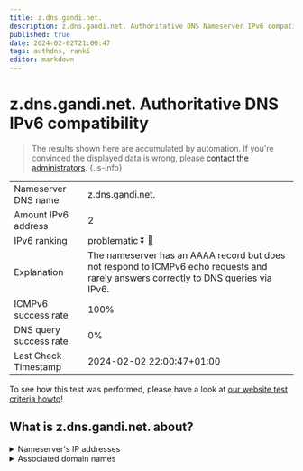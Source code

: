 ```yaml
---
title: z.dns.gandi.net.
description: z.dns.gandi.net. Authoritative DNS Nameserver IPv6 compatibility
published: true
date: 2024-02-02T21:00:47
tags: authdns, rank5
editor: markdown
---
```


# z.dns.gandi.net. Authoritative DNS IPv6 compatibility

> The results shown here are accumulated by automation. If you're convinced the displayed data is wrong, please [contact the administrators](/howto/chat). 
{.is-info}




|   |   |
| - | - |
| Nameserver DNS name | z.dns.gandi.net.
| Amount IPv6 address | 2
| IPv6 ranking | problematic :arrow_double_down: [🔗](/howto/ranking) |
| Explanation | The nameserver has an AAAA record but does not respond to ICMPv6 echo requests and rarely answers correctly to DNS queries via IPv6. |
| ICMPv6 success rate | 100%|
| DNS query success rate | 0% |
| Last Check Timestamp | 2024-02-02 22:00:47+01:00 |

To see how this test was performed, please have a look at [our website test criteria howto](/howto/testcriteria/authdns)!


## What is z.dns.gandi.net. about?




<details>
<summary>Nameserver's IP addresses</summary>

2400:cb00:2049:1::a29f:1833

2400:cb00:2049:1::a29f:19fa

</details>



<details>
<summary>Associated domain names</summary>

www.peugeot.com

www.peugeot.fr

</details>
